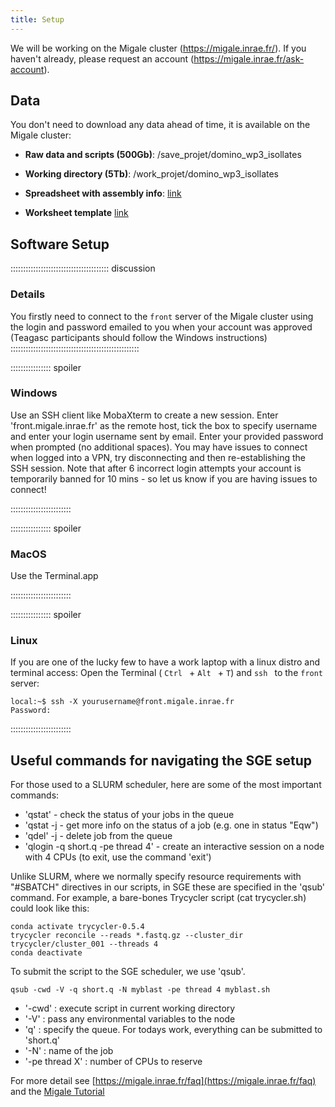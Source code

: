 ```yaml
---
title: Setup
---
```


We will be working on the Migale cluster (https://migale.inrae.fr/). If you haven't already, please request an account (https://migale.inrae.fr/ask-account).


## Data

You don't need to download any data ahead of time, it is available on the Migale cluster:

* **Raw data and scripts (500Gb)**: /save_projet/domino_wp3_isollates

* **Working directory (5Tb)**: /work_projet/domino_wp3_isollates

* **Spreadsheet with assembly info**: [link](https://docs.google.com/spreadsheets/d/1vYWDi_9l-_z-1TuMYEx07XALDCpqBUC-cbd40E9qmII/edit?usp=sharing)
  
* **Worksheet template** [link](https://docs.google.com/spreadsheets/d/1kXsS7-Urvd9w1SSgv2vY3YVN2g4kkf4A-m-_ixPnjSg/edit?usp=sharing)

## Software Setup

::::::::::::::::::::::::::::::::::::::: discussion

### Details

You firstly need to connect to the `front` server of the Migale cluster using the login and password emailed to you when your account was approved (Teagasc participants should follow the Windows instructions)
:::::::::::::::::::::::::::::::::::::::::::::::::::

:::::::::::::::: spoiler

### Windows

Use an SSH client like MobaXterm to create a new session. Enter 'front.migale.inrae.fr' as the remote host, tick the box to specify username and enter your login username sent by email. Enter your provided password when prompted (no additional spaces). You may have issues to connect when logged into a VPN, try disconnecting and then re-establishing the SSH session. Note that after 6 incorrect login attempts your account is temporarily banned for 10 mins - so let us know if you are having issues to connect!

::::::::::::::::::::::::

:::::::::::::::: spoiler

### MacOS

Use the Terminal.app

::::::::::::::::::::::::


:::::::::::::::: spoiler

### Linux
If you are one of the lucky few to have a work laptop with a linux distro and terminal access: 
Open the Terminal ( `Ctrl ` +  `Alt ` +  `T`) and  `ssh ` to the  `front` server:
```
local:~$ ssh -X yourusername@front.migale.inrae.fr
Password:
```

::::::::::::::::::::::::

## Useful commands for navigating the SGE setup
For those used to a SLURM scheduler, here are some of the most important commands:

* 'qstat' - check the status of your jobs in the queue
* 'qstat -j <jobnumber> - get more info on the status of a job (e.g. one in status "Eqw")
* 'qdel' -j <jobnumber> - delete job from the queue
* 'qlogin -q short.q -pe thread 4' - create an interactive session on a node with 4 CPUs (to exit, use the command 'exit')

Unlike SLURM, where we normally specify resource requirements with "#SBATCH" directives in our scripts, in SGE these are specified in the 'qsub' command.
For example, a bare-bones Trycycler script (cat trycycler.sh) could look like this:
```
conda activate trycycler-0.5.4
trycycler reconcile --reads *.fastq.gz --cluster_dir trycycler/cluster_001 --threads 4
conda deactivate
```
To submit the script to the SGE scheduler, we use 'qsub'. 
```
qsub -cwd -V -q short.q -N myblast -pe thread 4 myblast.sh
```
* '-cwd' : execute script in current working directory
* '-V' : pass any environmental variables to the node
* 'q' : specify the queue. For todays work, everything can be submitted to 'short.q'
* '-N' : name of the job
* '-pe thread X' : number of CPUs to reserve
   
For more detail see [https://migale.inrae.fr/faq](https://migale.inrae.fr/faq) and the [Migale Tutorial](https://documents.migale.inrae.fr/posts/tutorials/migale-infra/)
